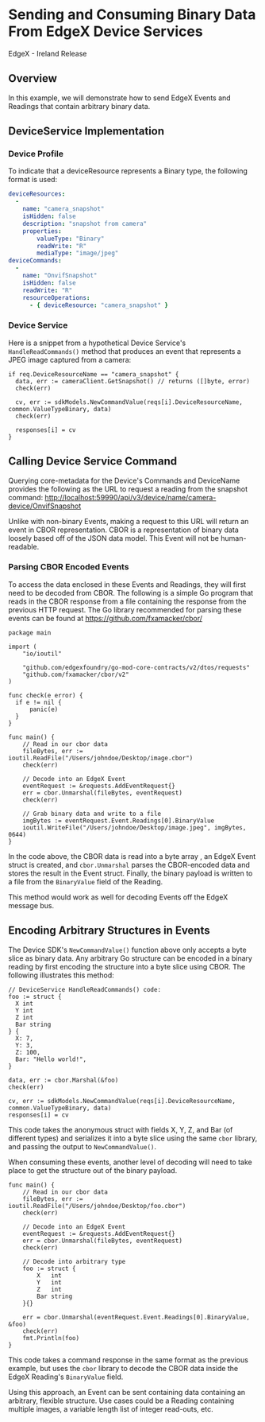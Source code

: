 # Sending and Consuming Binary Data From EdgeX Device Services

EdgeX - Ireland Release

## Overview

In this example, we will demonstrate how to send EdgeX Events and
Readings that contain arbitrary binary data.

## DeviceService Implementation

### Device Profile

To indicate that a deviceResource represents a Binary type, the
following format is used:

``` yaml
deviceResources:
  -
    name: "camera_snapshot"
    isHidden: false
    description: "snapshot from camera"
    properties:
        valueType: "Binary"
        readWrite: "R"
        mediaType: "image/jpeg"
deviceCommands:
  -
    name: "OnvifSnapshot"
    isHidden: false
    readWrite: "R"
    resourceOperations:
      - { deviceResource: "camera_snapshot" }
```

### Device Service

Here is a snippet from a hypothetical Device Service's
`HandleReadCommands()` method that produces an event that
represents a JPEG image captured from a camera:

``` golang
if req.DeviceResourceName == "camera_snapshot" {
  data, err := cameraClient.GetSnapshot() // returns ([]byte, error)
  check(err)

  cv, err := sdkModels.NewCommandValue(reqs[i].DeviceResourceName, common.ValueTypeBinary, data)
  check(err)

  responses[i] = cv
}
```

## Calling Device Service Command

Querying core-metadata for the Device's Commands and DeviceName provides
the following as the URL to request a reading from the snapshot command:
<http://localhost:59990/api/v3/device/name/camera-device/OnvifSnapshot>

Unlike with non-binary Events, making a request to this URL will return
an event in CBOR representation. CBOR is a representation of binary data
loosely based off of the JSON data model. This Event will not be
human-readable.

### Parsing CBOR Encoded Events

To access the data enclosed in these Events and Readings, they will
first need to be decoded from CBOR. The following is a simple Go program
that reads in the CBOR response from a file containing the response from
the previous HTTP request. The Go library recommended for parsing these
events can be found at <https://github.com/fxamacker/cbor/>

``` golang
package main

import (
	"io/ioutil"

	"github.com/edgexfoundry/go-mod-core-contracts/v2/dtos/requests"
	"github.com/fxamacker/cbor/v2"
)

func check(e error) {
  if e != nil {
      panic(e)
  }
}

func main() {
    // Read in our cbor data
    fileBytes, err := ioutil.ReadFile("/Users/johndoe/Desktop/image.cbor")
    check(err)

    // Decode into an EdgeX Event
    eventRequest := &requests.AddEventRequest{}
    err = cbor.Unmarshal(fileBytes, eventRequest)
    check(err)

    // Grab binary data and write to a file
    imgBytes := eventRequest.Event.Readings[0].BinaryValue
    ioutil.WriteFile("/Users/johndoe/Desktop/image.jpeg", imgBytes, 0644)
}
```

In the code above, the CBOR data is read into a byte array , an EdgeX Event struct is created, 
and `cbor.Unmarshal` parses the CBOR-encoded data and stores the result in the Event struct. 
Finally, the binary payload is written to a file from the `BinaryValue` field of
the Reading.

This method would work as well for decoding Events off the EdgeX message bus.

## Encoding Arbitrary Structures in Events

The Device SDK's `NewCommandValue()` function above only
accepts a byte slice as binary data. Any arbitrary Go structure can be
encoded in a binary reading by first encoding the structure into a byte
slice using CBOR. The following illustrates this method:

``` golang
// DeviceService HandleReadCommands() code:
foo := struct {
  X int
  Y int
  Z int
  Bar string
} {
  X: 7,
  Y: 3,
  Z: 100,
  Bar: "Hello world!",
}

data, err := cbor.Marshal(&foo)
check(err)

cv, err := sdkModels.NewCommandValue(reqs[i].DeviceResourceName, common.ValueTypeBinary, data)
responses[i] = cv
```

This code takes the anonymous struct with fields X, Y, Z, and Bar (of
different types) and serializes it into a byte slice using the same
`cbor` library, and passing the output to
`NewCommandValue()`.

When consuming these events, another level of decoding will need to take
place to get the structure out of the binary payload.

``` golang
func main() {
    // Read in our cbor data
    fileBytes, err := ioutil.ReadFile("/Users/johndoe/Desktop/foo.cbor")
    check(err)

    // Decode into an EdgeX Event
    eventRequest := &requests.AddEventRequest{}
    err = cbor.Unmarshal(fileBytes, eventRequest)
    check(err)

    // Decode into arbitrary type
    foo := struct {
        X   int
        Y   int
        Z   int
        Bar string
    }{}

    err = cbor.Unmarshal(eventRequest.Event.Readings[0].BinaryValue, &foo)
    check(err)
    fmt.Println(foo)
}
```

This code takes a command response in the same format as the previous
example, but uses the `cbor` library to decode the CBOR
data inside the EdgeX Reading's `BinaryValue` field.

Using this approach, an Event can be sent containing data containing an
arbitrary, flexible structure. Use cases could be a Reading containing
multiple images, a variable length list of integer read-outs, etc.
